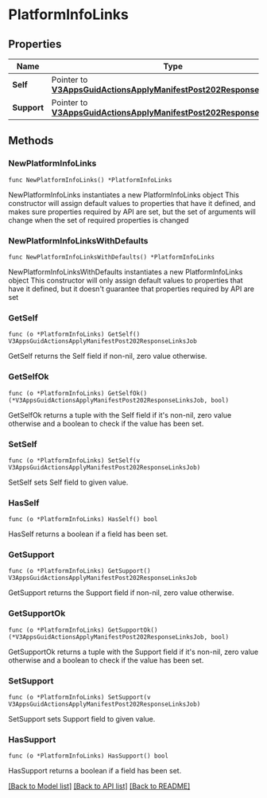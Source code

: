 # PlatformInfoLinks

## Properties

Name | Type | Description | Notes
------------ | ------------- | ------------- | -------------
**Self** | Pointer to [**V3AppsGuidActionsApplyManifestPost202ResponseLinksJob**](V3AppsGuidActionsApplyManifestPost202ResponseLinksJob.md) |  | [optional] 
**Support** | Pointer to [**V3AppsGuidActionsApplyManifestPost202ResponseLinksJob**](V3AppsGuidActionsApplyManifestPost202ResponseLinksJob.md) |  | [optional] 

## Methods

### NewPlatformInfoLinks

`func NewPlatformInfoLinks() *PlatformInfoLinks`

NewPlatformInfoLinks instantiates a new PlatformInfoLinks object
This constructor will assign default values to properties that have it defined,
and makes sure properties required by API are set, but the set of arguments
will change when the set of required properties is changed

### NewPlatformInfoLinksWithDefaults

`func NewPlatformInfoLinksWithDefaults() *PlatformInfoLinks`

NewPlatformInfoLinksWithDefaults instantiates a new PlatformInfoLinks object
This constructor will only assign default values to properties that have it defined,
but it doesn't guarantee that properties required by API are set

### GetSelf

`func (o *PlatformInfoLinks) GetSelf() V3AppsGuidActionsApplyManifestPost202ResponseLinksJob`

GetSelf returns the Self field if non-nil, zero value otherwise.

### GetSelfOk

`func (o *PlatformInfoLinks) GetSelfOk() (*V3AppsGuidActionsApplyManifestPost202ResponseLinksJob, bool)`

GetSelfOk returns a tuple with the Self field if it's non-nil, zero value otherwise
and a boolean to check if the value has been set.

### SetSelf

`func (o *PlatformInfoLinks) SetSelf(v V3AppsGuidActionsApplyManifestPost202ResponseLinksJob)`

SetSelf sets Self field to given value.

### HasSelf

`func (o *PlatformInfoLinks) HasSelf() bool`

HasSelf returns a boolean if a field has been set.

### GetSupport

`func (o *PlatformInfoLinks) GetSupport() V3AppsGuidActionsApplyManifestPost202ResponseLinksJob`

GetSupport returns the Support field if non-nil, zero value otherwise.

### GetSupportOk

`func (o *PlatformInfoLinks) GetSupportOk() (*V3AppsGuidActionsApplyManifestPost202ResponseLinksJob, bool)`

GetSupportOk returns a tuple with the Support field if it's non-nil, zero value otherwise
and a boolean to check if the value has been set.

### SetSupport

`func (o *PlatformInfoLinks) SetSupport(v V3AppsGuidActionsApplyManifestPost202ResponseLinksJob)`

SetSupport sets Support field to given value.

### HasSupport

`func (o *PlatformInfoLinks) HasSupport() bool`

HasSupport returns a boolean if a field has been set.


[[Back to Model list]](../README.md#documentation-for-models) [[Back to API list]](../README.md#documentation-for-api-endpoints) [[Back to README]](../README.md)


